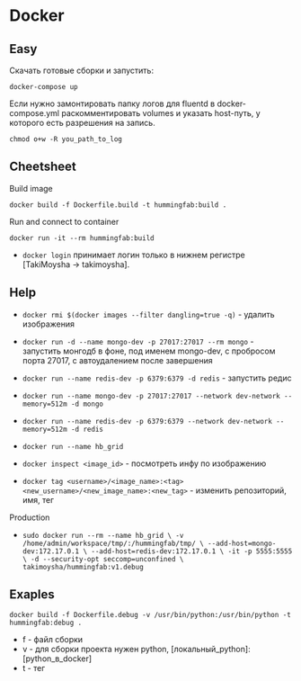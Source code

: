 # Docker

## Easy
Скачать готовые сборки и запустить:
```
docker-compose up
```

Если нужно замонтировать папку логов для fluentd в docker-compose.yml раскомментировать volumes и указать host-путь, у которого есть разрешения на запись.
```
chmod o+w -R you_path_to_log
```

## Cheetsheet

Build image

```
docker build -f Dockerfile.build -t hummingfab:build .
```

Run and connect to container

```
docker run -it --rm hummingfab:build
```

* `docker login` принимает логин только в нижнем регистре [TakiMoysha -> takimoysha].

## Help

- `docker rmi $(docker images --filter dangling=true -q)` - удалить <none> изображения
- `docker run -d --name mongo-dev -p 27017:27017 --rm mongo` - запустить монгодб в фоне, под именем mongo-dev, с пробросом порта 27017, с автоудалением после завершения
- `docker run --name redis-dev -p 6379:6379 -d redis` - запустить редиc

- `docker run --name mongo-dev -p 27017:27017 --network dev-network --memory=512m -d mongo`
- `docker run --name redis-dev -p 6379:6379 --network dev-network --memory=512m -d redis`
- `docker run --name hb_grid`

- `docker inspect <image_id>` - посмотреть инфу по изображению
- `docker tag <username>/<image_name>:<tag> <new_username>/<new_image_name>:<new_tag>` - изменить репозиторий, имя, тег

Production
- `sudo docker run --rm --name hb_grid \
    -v /home/admin/workspace/tmp/:/hummingfab/tmp/ \
    --add-host=mongo-dev:172.17.0.1 \
    --add-host=redis-dev:172.17.0.1 \
    -it -p 5555:5555 \
    -d --security-opt seccomp=unconfined \
    takimoysha/hummingfab:v1.debug
    `

## Exaples

```
docker build -f Dockerfile.debug -v /usr/bin/python:/usr/bin/python -t hummingfab:debug .
```

- f - файл сборки
- v - для сборки проекта нужен python, [локальный_python]:[python_в_docker]
- t - тег
